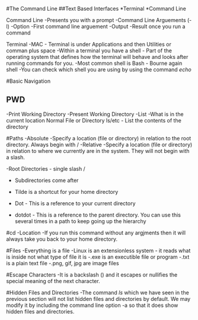 #The Command Line
##Text Based Interfaces
*Terminal
*Command Line

Command Line
  -Presents you with a prompt
  -Command Line Arguements (-l)
   -Option
      -First command line arguement
  -Output
    -Result once you run a command

Terminal
  -MAC - Terminal is under Applications and then Utilities or comman plus space
  -Within a terminal you have a shell
    - Part of the operating system that defines how the terminal will behave and looks after running commands for you.
      -Most common shell is Bash
        - Bourne again shell
        -You can check which shell you are using by using the command *echo*
  
#Basic Navigation
## PWD
  -Print Working Directory 
    -Present Working Directory
  -List
    -What is in the current location
    Normal File or Directory
    ls/etc - List the contents of the directory
    
#Paths
  -Absolute
    -Specify a location (file or directory) in relation to the root directory. Always begin with /
  -Relative
    -Specify a location (file or directory) in relation to where we currently are in the system. They will not begin with a slash.
  
  -Root Directories - single slash /
  - Subdirectories come after
  
  - Tilde is a shortcut for your home directory
  - Dot - This is a reference to your current directory
  - dotdot - This is a reference to the parent directory. You can use this several times in a path to keep going up the hierarchy
  
  #cd
    -Location
      -If you run this command without any argjments then it will always take you back to your home directory.
      
  #Files
    -Everything is a file
    -Linux is an extensionless system - it reads what is inside not what type of file it is
    -.exe is an executible file or program
    -.txt is a plain text file
    -.png, gif, jpg are image files
    
   #Escape Characters
    -It is a backslash (\) and it escapes or nullifies the special meaning of the next character.
    
   #Hidden Files and Directories
    -The command *ls* which we have seen in the previous section will not list hidden files and directories by default. We may modify it by including the command line option -a so that it does show hidden files and directories.
    
  
  
